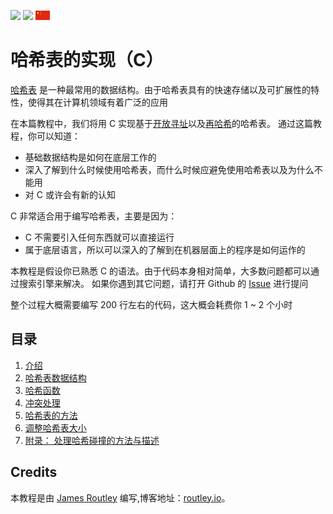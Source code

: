 [<img src="/.translations/flags/gb.png">](/README.md) [<img src="/.translations/flags/fr.png">](/.translations/fr/README.md) [<img src="/.translations/flags/cn.png">](/.translations/cn/README.md)

# 哈希表的实现（C）

[哈希表](https://en.wikipedia.org/wiki/Hash_table) 是一种最常用的数据结构。由于哈希表具有的快速存储以及可扩展性的特性，使得其在计算机领域有着广泛的应用

在本篇教程中，我们将用 C 实现基于[开放寻址](https://en.wikipedia.org/wiki/Open_addressing)以及[再哈希](https://en.wikipedia.org/wiki/Double_hashing)的哈希表。
通过这篇教程，你可以知道：

- 基础数据结构是如何在底层工作的
- 深入了解到什么时候使用哈希表，而什么时候应避免使用哈希表以及为什么不能用
- 对 C 或许会有新的认知

C 非常适合用于编写哈希表，主要是因为：

- C 不需要引入任何东西就可以直接运行
- 属于底层语言，所以可以深入的了解到在机器层面上的程序是如何运作的

本教程是假设你已熟悉 C 的语法。由于代码本身相对简单，大多数问题都可以通过搜索引擎来解决。
如果你遇到其它问题，请打开 Github 的 [Issue](https://github.com/yigger/write-a-hash-table/issues) 进行提问

整个过程大概需要编写 200 行左右的代码，这大概会耗费你 1 ~ 2 个小时

## 目录

1. [介绍](./01-introduction)
2. [哈希表数据结构](./02-hash-table)
3. [哈希函数](./03-hashing)
4. [冲突处理](./04-collisions)
5. [哈希表的方法](./05-methods)
6. [调整哈希表大小](./06-resizing)
7. [附录： 处理哈希碰撞的方法与描述](./07-appendix)

## Credits

本教程是由 [James Routley](https://twitter.com/james_routley) 编写,博客地址：[routley.io](https://routley.io)。
